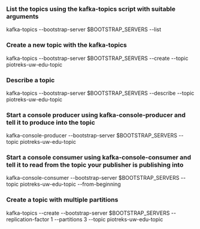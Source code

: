 ### List the topics using the kafka-topics script with suitable arguments
kafka-topics --bootstrap-server $BOOTSTRAP_SERVERS --list

### Create a new topic with the kafka-topics
kafka-topics --bootstrap-server $BOOTSTRAP_SERVERS --create --topic piotreks-uw-edu-topic

### Describe a topic
kafka-topics --bootstrap-server $BOOTSTRAP_SERVERS --describe --topic piotreks-uw-edu-topic

### Start a console producer using kafka-console-producer and tell it to produce into the topic
kafka-console-producer --bootstrap-server $BOOTSTRAP_SERVERS --topic piotreks-uw-edu-topic

### Start a console consumer using kafka-console-consumer and tell it to read from the topic your publisher is publishing into
kafka-console-consumer --bootstrap-server $BOOTSTRAP_SERVERS --topic piotreks-uw-edu-topic --from-beginning

### Create a topic with multiple partitions
kafka-topics --create --bootstrap-server $BOOTSTRAP_SERVERS --replication-factor 1 --partitions 3 --topic piotreks-uw-edu-topic